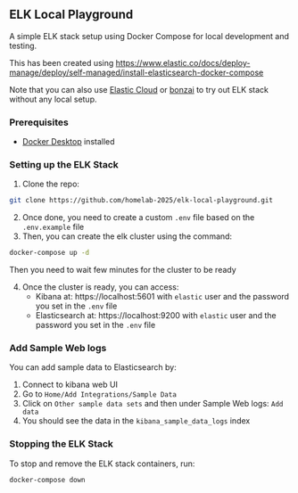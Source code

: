 ## ELK Local Playground

A simple ELK stack setup using Docker Compose for local development and testing.

This has been created using https://www.elastic.co/docs/deploy-manage/deploy/self-managed/install-elasticsearch-docker-compose

Note that you can also use [Elastic Cloud](https://www.elastic.co/cloud/) or [bonzai](https://bonsai.io/) to try out ELK stack without any local setup.

### Prerequisites

- [Docker Desktop](https://www.docker.com/products/docker-desktop/) installed

### Setting up the ELK Stack

1. Clone the repo:

```bash
git clone https://github.com/homelab-2025/elk-local-playground.git
```

2. Once done, you need to create a custom `.env` file based on the `.env.example` file
3. Then, you can create the elk cluster using the command:

```bash
docker-compose up -d
```

Then you need to wait few minutes for the cluster to be ready

4. Once the cluster is ready, you can access:
   - Kibana at: https://localhost:5601 with `elastic` user and the password you set in the `.env` file
   - Elasticsearch at: https://localhost:9200 with `elastic` user and the password you set in the `.env` file


### Add Sample Web logs

You can add sample data to Elasticsearch by:

1. Connect to kibana web UI
2. Go to `Home/Add Integrations/Sample Data`
3. Click on `Other sample data sets` and then under Sample Web logs: `Add data`
4. You should see the data in the `kibana_sample_data_logs` index

### Stopping the ELK Stack

To stop and remove the ELK stack containers, run:

```bash
docker-compose down
```
